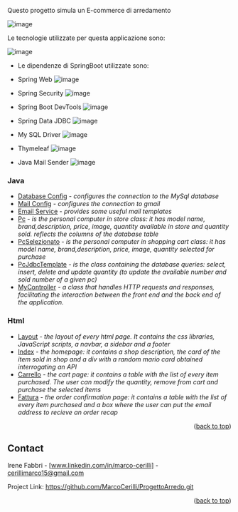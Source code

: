 Questo progetto simula un E-commerce di arredamento

![image](https://github.com/user-attachments/assets/a21e0fe7-ab6b-44e0-97c7-58de9633d694)

Le tecnologie utilizzate per questa applicazione sono:


   ![image](https://github.com/user-attachments/assets/3de06bbc-9012-449b-afd9-622ea7a43aeb)


  
- Le dipendenze di SpringBoot utilizzate sono:
  
- Spring Web
  ![image](https://github.com/user-attachments/assets/7c2dd333-ba15-4e58-9488-f8096b7827fe)


- Spring Security
 ![image](https://github.com/user-attachments/assets/2b96fb94-10de-4735-bcf8-7b5ced3d2493)


- Spring Boot DevTools
  ![image](https://github.com/user-attachments/assets/31df0832-1433-477f-89d2-67ca19a7ca87)


- Spring Data JDBC
 ![image](https://github.com/user-attachments/assets/2d0474f7-bd25-45af-8f4d-8deb3fc4a474)


- My SQL Driver
  ![image](https://github.com/user-attachments/assets/ccb24487-8fed-4f0f-92a3-aea56e534318)


- Thymeleaf
  ![image](https://github.com/user-attachments/assets/25ad47bd-6bf0-4226-a390-da6f03adc7db)


- Java Mail Sender
 ![image](https://github.com/user-attachments/assets/b02bbc4f-1006-43e8-9d5f-941a000a5644)



### Java
  - [Database Config](DatabaseConfig.java) - _configures the connection to the MySql database_
  - [Mail Config](MailConfig.java) - _configures the connection to gmail_
  - [Email Service](EmailService.java) - _provides some useful mail templates_
  - [Pc](Pc.java) - _is the personal computer in store class: it has model name, brand,description, price, image, quantity available in store and quantity sold. reflects the columns of the database table_
  - [PcSelezionato](PcSelezionato.java) - _is the personal computer in shopping cart class: it has model name, brand,description, price, image, quantity selected for purchase_
  - [PcJdbcTemplate](PcJdbcTemplate.java) - _is the class containing the database queries: select, insert, delete and update quantity (to update the available number and sold number of a given pc)_
  - [MyController](MyController.java) - _a class that handles HTTP requests and responses, facilitating the interaction between the front end and the back end of the application._
### Html
  - [Layout](templates/layout/layout.html) - _the layout of every html page. It contains the css libraries, JavaScript scripts, a navbar, a sidebar and a footer_
  - [Index](templates/index.html) - _the homepage: it contains a shop description, the card of the item sold in shop and a div with a random mario card obtained interrogating an API_
  - [Carrello](templates/carrello.html) - _the cart page: it contains a table with the list of every item purchased. The user can modify the quantity, remove from cart and purchase the selected items_
  - [Fattura](templates/fattura.html) - _the order confirmation page: it contains a table with the list of every item purchased and a box where the user can put the email address to recieve an order recap_

<p align="right">(<a href="#readme-top">back to top</a>)</p>

## Contact

Irene Fabbri - [www.linkedin.com/in/marco-cerilli] - cerillimarco15@gmail.com

Project Link:    https://github.com/MarcoCerilli/ProgettoArredo.git

<p align="right">(<a href="#readme-top">back to top</a>)</p>

